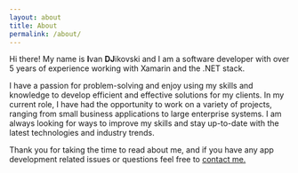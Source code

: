 ```yaml
---
layout: about
title: About
permalink: /about/
---
```


Hi there! My name is **I**van **DJ**ikovski and I am a software developer with over 5 years of experience working with Xamarin and the .NET stack.

I have a passion for problem-solving and enjoy using my skills and knowledge to develop efficient and effective solutions for my clients. In my current role, I have had the opportunity to work on a variety of projects, ranging from small business applications to large enterprise systems. I am always looking for ways to improve my skills and stay up-to-date with the latest technologies and industry trends.

Thank you for taking the time to read about me, and if you have any app development related issues or questions feel free to [contact me.](mailto:ivan.dzikovski@gmail.com)
